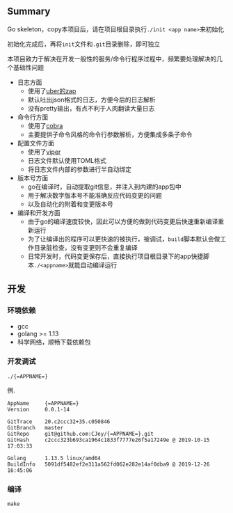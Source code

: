 ## Summary

Go skeleton，copy本项目后，请在项目根目录执行`./init <app name>`来初始化

初始化完成后，再将`init`文件和`.git`目录删除，即可独立

本项目致力于解决在开发一般性的服务/命令行程序过程中，频繁要处理解决的几个基础性问题

* 日志方面
    * 使用了[uber的zap](https://godoc.org/go.uber.org/zap)
    * 默认吐出json格式的日志，方便今后的日志解析
    * 没有pretty输出，有点不利于人肉翻读大量日志
* 命令行方面
    * 使用了[cobra](https://godoc.org/github.com/spf13/cobra)
    * 主要提供子命令风格的命令行参数解析，方便集成多条子命令
* 配置文件方面
    * 使用了[viper](https://godoc.org/github.com/spf13/viper)
    * 日志文件默认使用TOML格式
    * 将日志文件内部的参数进行半自动绑定
* 版本号方面
    * go在编译时，自动提取git信息，并注入到内建的app包中
    * 用于解决数字版本号不能准确反应代码变更的问题
    * 以及自动化的附着和变更版本号
* 编译和开发方面
    * 由于go的编译速度较快，因此可以方便的做到代码变更后快速重新编译重新运行
    * 为了让编译出的程序可以更快速的被执行，被调试，`build`脚本默认会做工作目录脏检查，没有变更则不会重复编译
    * 日常开发时，代码变更保存后，直接执行项目根目录下的app快捷脚本`./<appname>`就能自动编译运行

## 开发

### 环境依赖

* gcc
* golang >= 1.13
* 科学网络，顺畅下载依赖包

### 开发调试

``` shell
./{=APPNAME=}
```

例.

``` shell
AppName     {=APPNAME=}
Version     0.0.1-14

GitTrace    20.c2ccc32+35.c050846
GitBranch   master
GitRepo     git@github.com:CJey/{=APPNAME=}.git
GitHash     c2ccc323b693ca1964c1833f7777e26f5a17249e @ 2019-10-15 17:03:33

Golang      1.13.5 linux/amd64
BuildInfo   5091df5482ef2e311a562fd062e282e14af0dba9 @ 2019-12-26 16:45:06
```

### 编译

``` shell
make
```

